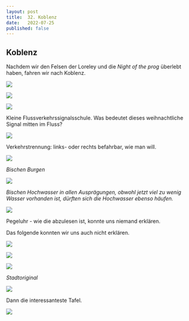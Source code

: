 ```yaml
---
layout: post
title:  32. Koblenz
date:   2022-07-25
published: false
---
```


##  Koblenz ##

Nachdem wir den Felsen der Loreley und die *Night of the prog* überlebt haben, fahren wir nach Koblenz.

![](/img/20220726__ms_res_loreley_0.jpg)

![](/img/20220726__ms_res_loreley_1.jpg)

![](/img/20220726__ms_res_loreley_2.jpg)

Kleine Flussverkehrssignalsschule. Was bedeutet dieses weihnachtliche Signal mitten im Fluss?

![](/img/20220726__ms_res_loreley_3.jpg)

Verkehrstrennung: links- oder rechts befahrbar, wie man will.

![](/img/20220726__ms_res_loreley_4.jpg)

*Bischen Burgen*

![](/img/20220726__ms_res_loreley_5.jpg)

*Bischen Hochwasser in allen Ausprägungen, obwohl jetzt viel zu wenig Wasser vorhanden ist, dürften sich die Hochwasser ebenso häufen.*

![](/img/20220726__ms_res_loreley_6.jpg)

Pegeluhr - wie die abzulesen ist, konnte uns niemand erklären.

Das folgende konnten wir uns auch nicht erklären.

![](/img/20220726__ms_res_loreley_8.jpg)

![](/img/20220726__ms_res_loreley_12.jpg)

![](/img/20220726__ms_res_loreley_9.jpg)

*Stadtoriginal*

![](/img/20220726__ms_res_loreley_10.jpg)

Dann die interessanteste Tafel.

![](/img/20220726__ms_res_loreley_11.jpg)

